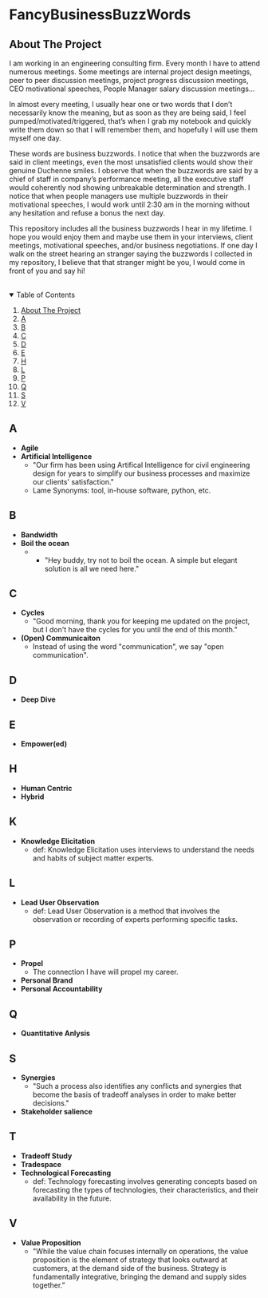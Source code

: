 # FancyBusinessBuzzWords

<!-- ABOUT THE PROJECT -->
## About The Project
I am working in an engineering consulting firm. Every month I have to attend numerous meetings. Some meetings are internal project design meetings, peer to peer discussion meetings, project progress discussion meetings, CEO motivational speeches, People Manager salary discussion meetings… <br />

In almost every meeting, I usually hear one or two words that I don’t necessarily know the meaning, but as soon as they are being said, I feel pumped/motivated/triggered, that’s when I grab my notebook and quickly write them down so that I will remember them, and hopefully I will use them myself one day.<br />

These words are business buzzwords. I notice that when the buzzwords are said in client meetings, even the most unsatisfied clients would show their genuine Duchenne smiles. I observe that when the buzzwords are said by a chief of staff in company’s performance meeting, all the executive staff would coherently nod showing unbreakable determination and strength. I notice that when people managers use multiple buzzwords in their motivational speeches, I would work until 2:30 am in the morning without any hesitation and refuse a bonus the next day.<br />

This repository includes all the business buzzwords I hear in my lifetime. I hope you would enjoy them and maybe use them in your interviews, client meetings, motivational speeches, and/or business negotiations. If one day I walk on the street hearing an stranger saying the buzzwords I collected in my repository, I believe that that stranger might be you, I would come in front of you and say hi!<br /><br />


<!-- TABLE OF CONTENTS -->
<details open="open">
  <summary>Table of Contents</summary>
  <ol>
    <li><a href="#about-the-project">About The Project</a></li>
    <li><a href="#A">A</a></li>
    <li><a href="#B">B</a></li>
    <li><a href="#C">C</a></li>
    <li><a href="#D">D</a></li>
    <li><a href="#E">E</a></li>
    <li><a href="#H">H</a></li>
    <li><a href="#L">L</a></li>
    <li><a href="#P">P</a></li>
    <li><a href="#Q">Q</a></li>
    <li><a href="#S">S</a></li>
    <li><a href="#V">V</a></li>
  </ol>
</details>


## A
* **Agile**
* **Artificial Intelligence**
  * "Our firm has been using Artifical Intelligence for civil engineering design for years to simplify our business processes and maximize our clients' satisfaction."
  * Lame Synonyms: tool, in-house software, python, etc.


## B
* **Bandwidth**
* **Boil the ocean**
  *  * "Hey buddy, try not to boil the ocean. A simple but elegant solution is all we need here."  

## C
* **Cycles**
  * "Good morning, thank you for keeping me updated on the project, but I don't have the cycles for you until the end of this month."
* **(Open) Communicaiton**
  * Instead of using the word "communication", we say "open communication". 
## D
* **Deep Dive**

## E
* **Empower(ed)**

## H
* **Human Centric**
* **Hybrid**

## K
* **Knowledge Elicitation**
  * def:  Knowledge Elicitation uses interviews to understand the needs and habits of subject matter experts. 
  

## L
* **Lead User Observation**
  * def: Lead User Observation is a method that involves the observation or recording of experts performing specific tasks.

## P
* **Propel**
  * The connection I have will propel my career.
* **Personal Brand**
* **Personal Accountability**

## Q
* **Quantitative Anlysis**


## S
* **Synergies**
    * "Such a process also identifies any conflicts and synergies that become the basis of tradeoff analyses in order to make better decisions." 
* **Stakeholder salience**



## T
* **Tradeoff Study**
* **Tradespace**
* **Technological Forecasting**
  * def: Technology forecasting involves generating concepts based on forecasting the types of technologies, their characteristics, and their availability in the future. 


## V
* **Value Proposition**
  * "While the value chain focuses internally on operations, the value proposition is the element of strategy that looks outward at customers, at the demand side of the business. Strategy is fundamentally integrative, bringing the demand and supply sides together.”


